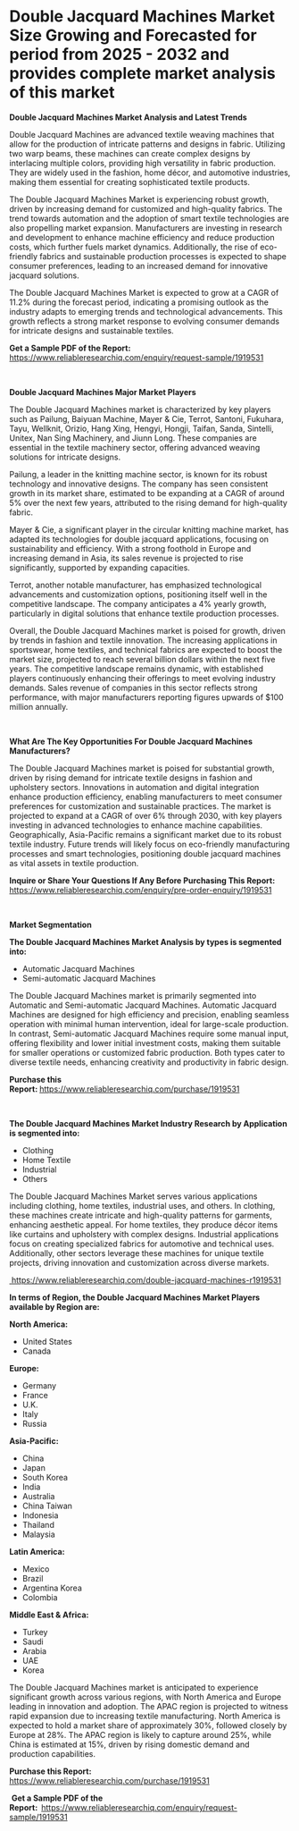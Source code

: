 <p><h1>Double Jacquard Machines Market Size Growing and Forecasted for period from 2025 - 2032 and provides complete market analysis of this market</h1></p><p><strong>Double Jacquard Machines Market Analysis and Latest Trends</strong></p>
<p><p>Double Jacquard Machines are advanced textile weaving machines that allow for the production of intricate patterns and designs in fabric. Utilizing two warp beams, these machines can create complex designs by interlacing multiple colors, providing high versatility in fabric production. They are widely used in the fashion, home décor, and automotive industries, making them essential for creating sophisticated textile products.</p><p>The Double Jacquard Machines Market is experiencing robust growth, driven by increasing demand for customized and high-quality fabrics. The trend towards automation and the adoption of smart textile technologies are also propelling market expansion. Manufacturers are investing in research and development to enhance machine efficiency and reduce production costs, which further fuels market dynamics. Additionally, the rise of eco-friendly fabrics and sustainable production processes is expected to shape consumer preferences, leading to an increased demand for innovative jacquard solutions.</p><p>The Double Jacquard Machines Market is expected to grow at a CAGR of 11.2% during the forecast period, indicating a promising outlook as the industry adapts to emerging trends and technological advancements. This growth reflects a strong market response to evolving consumer demands for intricate designs and sustainable textiles.</p></p>
<p><strong>Get a Sample PDF of the Report:&nbsp;</strong> <a href="https://www.reliableresearchiq.com/enquiry/request-sample/1919531?utm_campaign=1877&utm_medium=2&utm_source=Github&utm_content=ia&utm_term=12042025&utm_id=double-jacquard-machines">https://www.reliableresearchiq.com/enquiry/request-sample/1919531</a></p>
<p>&nbsp;</p>
<p><strong>Double Jacquard Machines Major Market Players</strong></p>
<p><p>The Double Jacquard Machines market is characterized by key players such as Pailung, Baiyuan Machine, Mayer & Cie, Terrot, Santoni, Fukuhara, Tayu, Wellknit, Orizio, Hang Xing, Hengyi, Hongji, Taifan, Sanda, Sintelli, Unitex, Nan Sing Machinery, and Jiunn Long. These companies are essential in the textile machinery sector, offering advanced weaving solutions for intricate designs.</p><p>Pailung, a leader in the knitting machine sector, is known for its robust technology and innovative designs. The company has seen consistent growth in its market share, estimated to be expanding at a CAGR of around 5% over the next few years, attributed to the rising demand for high-quality fabric.</p><p>Mayer & Cie, a significant player in the circular knitting machine market, has adapted its technologies for double jacquard applications, focusing on sustainability and efficiency. With a strong foothold in Europe and increasing demand in Asia, its sales revenue is projected to rise significantly, supported by expanding capacities.</p><p>Terrot, another notable manufacturer, has emphasized technological advancements and customization options, positioning itself well in the competitive landscape. The company anticipates a 4% yearly growth, particularly in digital solutions that enhance textile production processes.</p><p>Overall, the Double Jacquard Machines market is poised for growth, driven by trends in fashion and textile innovation. The increasing applications in sportswear, home textiles, and technical fabrics are expected to boost the market size, projected to reach several billion dollars within the next five years. The competitive landscape remains dynamic, with established players continuously enhancing their offerings to meet evolving industry demands. Sales revenue of companies in this sector reflects strong performance, with major manufacturers reporting figures upwards of $100 million annually.</p></p>
<p>&nbsp;</p>
<p><strong>What Are The Key Opportunities For Double Jacquard Machines Manufacturers?</strong></p>
<p><p>The Double Jacquard Machines market is poised for substantial growth, driven by rising demand for intricate textile designs in fashion and upholstery sectors. Innovations in automation and digital integration enhance production efficiency, enabling manufacturers to meet consumer preferences for customization and sustainable practices. The market is projected to expand at a CAGR of over 6% through 2030, with key players investing in advanced technologies to enhance machine capabilities. Geographically, Asia-Pacific remains a significant market due to its robust textile industry. Future trends will likely focus on eco-friendly manufacturing processes and smart technologies, positioning double jacquard machines as vital assets in textile production.</p></p>
<p><strong>Inquire or Share Your Questions If Any Before Purchasing This Report:</strong> <a href="https://www.reliableresearchiq.com/enquiry/pre-order-enquiry/1919531?utm_campaign=1877&utm_medium=2&utm_source=Github&utm_content=ia&utm_term=12042025&utm_id=double-jacquard-machines">https://www.reliableresearchiq.com/enquiry/pre-order-enquiry/1919531</a></p>
<p>&nbsp;</p>
<p><strong>Market Segmentation</strong></p>
<p><strong>The Double Jacquard Machines Market Analysis by types is segmented into:</strong></p>
<p><ul><li>Automatic Jacquard Machines</li><li>Semi-automatic Jacquard Machines</li></ul></p>
<p><p>The Double Jacquard Machines market is primarily segmented into Automatic and Semi-automatic Jacquard Machines. Automatic Jacquard Machines are designed for high efficiency and precision, enabling seamless operation with minimal human intervention, ideal for large-scale production. In contrast, Semi-automatic Jacquard Machines require some manual input, offering flexibility and lower initial investment costs, making them suitable for smaller operations or customized fabric production. Both types cater to diverse textile needs, enhancing creativity and productivity in fabric design.</p></p>
<p><strong>Purchase this Report:&nbsp;</strong><a href="https://www.reliableresearchiq.com/purchase/1919531?utm_campaign=1877&utm_medium=2&utm_source=Github&utm_content=ia&utm_term=12042025&utm_id=double-jacquard-machines">https://www.reliableresearchiq.com/purchase/1919531</a></p>
<p>&nbsp;</p>
<p><strong>The Double Jacquard Machines Market Industry Research by Application is segmented into:</strong></p>
<p><ul><li>Clothing</li><li>Home Textile</li><li>Industrial</li><li>Others</li></ul></p>
<p><p>The Double Jacquard Machines Market serves various applications including clothing, home textiles, industrial uses, and others. In clothing, these machines create intricate and high-quality patterns for garments, enhancing aesthetic appeal. For home textiles, they produce décor items like curtains and upholstery with complex designs. Industrial applications focus on creating specialized fabrics for automotive and technical uses. Additionally, other sectors leverage these machines for unique textile projects, driving innovation and customization across diverse markets.</p></p>
<p><a href="https://www.reliableresearchiq.com/double-jacquard-machines-r1919531?utm_campaign=1877&utm_medium=2&utm_source=Github&utm_content=ia&utm_term=12042025&utm_id=double-jacquard-machines">&nbsp;https://www.reliableresearchiq.com/double-jacquard-machines-r1919531</a></p>
<p><strong>In terms of Region, the Double Jacquard Machines Market Players available by Region are:</strong></p>
<p>
    <p> <strong> North America: </strong>
        <ul>
            <li>United States</li>
            <li>Canada</li>
        </ul>
        </p> 
    <p> <strong> Europe: </strong>
        <ul>
            <li>Germany</li>
            <li>France</li>
            <li>U.K.</li>
            <li>Italy</li>
            <li>Russia</li>
        </ul>
        </p> 
    <p> <strong> Asia-Pacific: </strong>
        <ul>
            <li>China</li>
            <li>Japan</li>
            <li>South Korea</li>
            <li>India</li>
            <li>Australia</li>
            <li>China Taiwan</li>
            <li>Indonesia</li>
            <li>Thailand</li>
            <li>Malaysia</li>
        </ul>
        </p> 
    <p> <strong> Latin America: </strong>
        <ul>
            <li>Mexico</li>
            <li>Brazil</li>
            <li>Argentina Korea</li>
            <li>Colombia</li>
        </ul>
        </p> 
    <p> <strong> Middle East & Africa: </strong>
        <ul>
            <li>Turkey</li>
            <li>Saudi</li>
            <li>Arabia</li>
            <li>UAE</li>
            <li>Korea</li>
        </ul>
    </p>
    </p>
<p><p>The Double Jacquard Machines market is anticipated to experience significant growth across various regions, with North America and Europe leading in innovation and adoption. The APAC region is projected to witness rapid expansion due to increasing textile manufacturing. North America is expected to hold a market share of approximately 30%, followed closely by Europe at 28%. The APAC region is likely to capture around 25%, while China is estimated at 15%, driven by rising domestic demand and production capabilities.</p></p>
<p><strong>Purchase this Report: </strong><a href="https://www.reliableresearchiq.com/purchase/1919531?utm_campaign=1877&utm_medium=2&utm_source=Github&utm_content=ia&utm_term=12042025&utm_id=double-jacquard-machines">https://www.reliableresearchiq.com/purchase/1919531</a></p>
<p>&nbsp;<strong>Get a Sample PDF of the Report:&nbsp;&nbsp;</strong><a href="https://www.reliableresearchiq.com/enquiry/request-sample/1919531?utm_campaign=1877&utm_medium=2&utm_source=Github&utm_content=ia&utm_term=12042025&utm_id=double-jacquard-machines">https://www.reliableresearchiq.com/enquiry/request-sample/1919531</a></p>
<p><strong></strong></p>
<p><p></p><p></p><p></p></p>